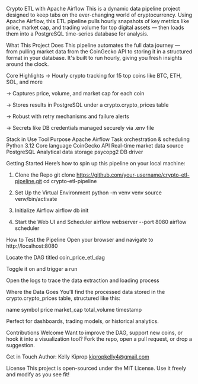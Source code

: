 Crypto ETL with Apache Airflow
This is a dynamic data pipeline project designed to keep tabs on the ever-changing world of cryptocurrency. Using Apache Airflow, this ETL pipeline pulls hourly snapshots of key metrics like price, market cap, and trading volume for top digital assets — then loads them into a PostgreSQL time-series database for analysis.

What This Project Does
This pipeline automates the full data journey — from pulling market data from the CoinGecko API to storing it in a structured format in your database. It's built to run hourly, giving you fresh insights around the clock.

  Core Highlights
-> Hourly crypto tracking for 15 top coins like BTC, ETH, SOL, and more

-> Captures price, volume, and market cap for each coin

-> Stores results in PostgreSQL under a crypto.crypto_prices table

-> Robust with retry mechanisms and failure alerts

-> Secrets like DB credentials managed securely via .env file

 Stack in Use
Tool	Purpose
Apache Airflow	Task orchestration & scheduling
Python 3.12	    Core language
CoinGecko API	  Real-time market data source
PostgreSQL	    Analytical data storage
psycopg2	      DB driver

Getting Started
Here’s how to spin up this pipeline on your local machine:

1. Clone the Repo
git clone https://github.com/your-username/crypto-etl-pipeline.git
cd crypto-etl-pipeline

3. Set Up the Virtual Environment
python -m venv venv
source venv/bin/activate

4. Initialize Airflow
airflow db init

6. Start the Web UI and Scheduler
airflow webserver --port 8080
airflow scheduler

How to Test the Pipeline
Open your browser and navigate to http://localhost:8080

Locate the DAG titled coin_price_etl_dag

Toggle it on and trigger a run

Open the logs to trace the data extraction and loading process

Where the Data Goes
You’ll find the processed data stored in the crypto.crypto_prices table, structured like this:

name	symbol	price	market_cap	total_volume	timestamp

Perfect for dashboards, trading models, or historical analytics.

Contributions Welcome
Want to improve the DAG, support new coins, or hook it into a visualization tool? Fork the repo, open a pull request, or drop a suggestion.

Get in Touch
Author: Kelly Kiprop
kipropkelly4@gmail.com

License
This project is open-sourced under the MIT License. Use it freely and modify as you see fit!
